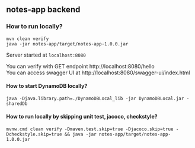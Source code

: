 ## notes-app backend

### How to run locally?
```
mvn clean verify
java -jar notes-app/target/notes-app-1.0.0.jar
```
Server started at `localhost:8080`

You can verify with GET endpoint http://localhost:8080/hello  
You can access swagger UI at http://localhost:8080/swagger-ui/index.html  

#### How to start DynamoDB locally?
```
java -Djava.library.path=./DynamoDBLocal_lib -jar DynamoDBLocal.jar -sharedDb
```
#### How to run locally by skipping unit test, jacoco, checkstyle?
```
mvnw.cmd clean verify -Dmaven.test.skip=true -Djacoco.skip=true -Dcheckstyle.skip=true && java -jar notes-app/target/notes-app-1.0.0.jar
```